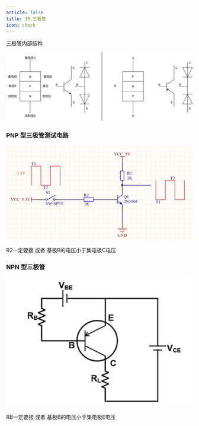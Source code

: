 ```yaml
---
article: false
title: 19.三极管
icon: check
---
```



三极管内部结构

![img_25.png](img/img_25.png)



### PNP 型三极管测试电路


![img_28.png](img/img_28.png)

R2一定要接 或者 基极B的电压小于集电极C电压


### NPN 型三极管


![img_29.png](img/img_29.png)

RB一定要接 或者 基极B的电压小于集电极E电压






